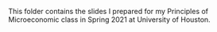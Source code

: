 This folder contains the slides I prepared for my Principles of Microeconomic class in Spring 2021 at University of Houston.
